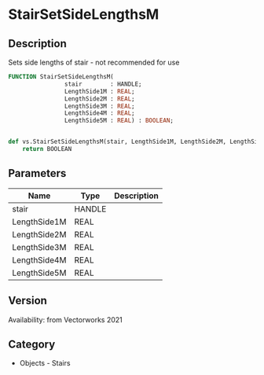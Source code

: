 # StairSetSideLengthsM

## Description
Sets side lengths of stair - not recommended for use

```pascal
FUNCTION StairSetSideLengthsM(
				stair        : HANDLE;
				LengthSide1M : REAL;
				LengthSide2M : REAL;
				LengthSide3M : REAL;
				LengthSide4M : REAL;
				LengthSide5M : REAL) : BOOLEAN;
```

```python

def vs.StairSetSideLengthsM(stair, LengthSide1M, LengthSide2M, LengthSide3M, LengthSide4M, LengthSide5M):
    return BOOLEAN
```

## Parameters
|Name|Type|Description|
|---|---|---|
|stair|HANDLE||
|LengthSide1M|REAL||
|LengthSide2M|REAL||
|LengthSide3M|REAL||
|LengthSide4M|REAL||
|LengthSide5M|REAL||

## Version
Availability: from Vectorworks 2021
## Category
* Objects - Stairs


